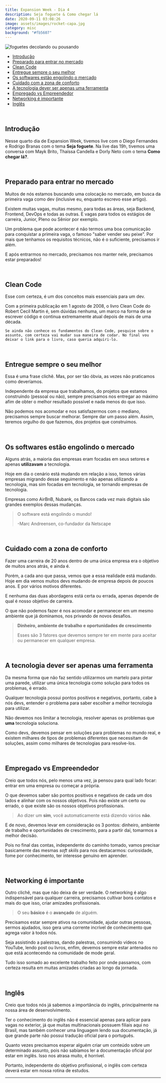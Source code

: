 ```yaml
---
title: Expansion Week - Dia 4
description: Seja foguete & Como chegar lá
date: 2020-09-11 03:08:26
image: assets/images/rocket-capa.jpg
category: misc
background: "#fb5607"
---
```

![foguetes decolando ou pousando](assets/images/rocket-capa.jpg "foguetes decolando ou pousando")

* [Introdução](#introducao)
* [Preparado para entrar no mercado](#preparado-entrar)
* [Clean Code](#clean-code)
* [Entregue sempre o seu melhor](#entregue-sempre-melhor)
* [Os softwares estão engolindo o mercado](#os-softwares)
* [Cuidado com a zona de conforto](#cuidado-zona-conforto)
* [A tecnologia dever ser apenas uma ferramenta](#tecnologia-ferramenta)
* [Empregado vs Empreendedor](#empregado-empreendedor)
* [Networking é importante](#networking)
* [Inglês](#ingles)

<br />

<h2 id="introducao">Introdução</h2>

Nesse quarto dia de Expansion Week, tivemos live com o Diego Fernandes e Rodrigo Branas com o tema **Seja foguete**. Na live das 19h, tivemos uma conversa com Mayk Brito, Thaíssa Candella e Dorly Neto com o tema **Como chegar lá?**. 

<br />

<h2 id="preparado-entrar">Preparado para entrar no mercado</h2>

Muitos de nós estamos buscando uma colocação no mercado, em busca da primeira vaga como dev (inclusive eu, enquanto escrevo esse artigo). 

Existem muitas vagas, muitas mesmo, para todas as áreas, seja Backend, Frontend, DevOps e todas as outras. E vagas para todos os estágios de carreira, Junior, Pleno ou Sênior por exemplo. 

Um problema que pode acontecer é não termos uma boa comunicação para conquistar a primeira vaga, o famoso "saber vender seu peixe". Por mais que tenhamos os requisitos técnicos, não é o suficiente, precisamos ir além.

E após entrarmos no mercado, precisamos nos manter nele, precisamos estar preparados!

<br />

<h2 id="clean-code">Clean Code</h2>

Esse com certeza, é um dos conceitos mais essenciais para um dev.

Com a primeira publicação em 1 agosto de 2008, o livro Clean Code do Robert Cecil Martin é, sem dúvidas nenhuma, um marco na forma de se escrever código e continua extremamente atual depois de mais de uma década.

`Se ainda não conhece os fundamentos do Clean Code, pesquise sobre o assunto, com certeza vai mudar sua maneira de codar. No final vou deixar o link para o livro, caso queria adquiri-lo.`

<br />

<h2 id="entregue-sempre-melhor">Entregue sempre o seu melhor</h2>

Essa é uma frase clichê. Mas, por ser tão óbvia, as vezes não praticamos como deveríamos.

Independente da empresa que trabalhamos, do projetos que estamos construindo (pessoal ou não), sempre precisamos nos entregar ao máximo afim de obter o melhor resultado possível e nada menos do que isso.

Não podemos nos acomodar e nos satisfazermos com o mediano, precisamos sempre buscar melhorar. Sempre dar um passo além. Assim, teremos orgulho do que fazemos, dos projetos que construimos.

<br />

<h2 id="os-softwares">Os softwares estão engolindo o mercado</h2>

Alguns atrás, a maioria das empresas eram focadas em seus setores e apenas **utilizavam** a tecnologia. 

Hoje em dia o cenário está mudando em relação a isso, temos várias empresas migrando desse seguimento e não apenas utilizando a tecnologia, mas sim focadas em tecnologia, se tornando empresas de tecnologia.

Empresas como AirBnB, Nubank, os Bancos cada vez mais digitais são grandes exemplos dessas mudanças.

> O software está engolindo o mundo!
>
> \-Marc Andreensen, co-fundador da Netscape

<br />

<h2 id="cuidado-zona-conforto">Cuidado com a zona de conforto</h2>

Fazer uma carreira de 20 anos dentro de uma única empresa era o objetivo de muitos anos atrás, e ainda é.

Porém, a cada ano que passa, vemos que a essa realidade está mudando. Hoje em dia vemos muitos devs mudando de empresa depois de poucos anos. E por vários motivos diferentes.

E nenhuma das duas abordagens está certa ou errada, apenas depende de qual é nosso objetivo de carreira.

O que não podemos fazer é nos acomodar e permanecer em um mesmo ambiente que já dominamos, nos privando de novos desafios.

> **Dinheiro, ambiente de trabalho e oportunidades de crescimento**
>
> Esses são 3 fatores que devemos sempre ter em mente para aceitar ou permanecer em qualquer empresa.

<br />

<h2 id="tecnologia-ferramenta">A tecnologia dever ser apenas uma ferramenta</h2>

Da mesma forma que não faz sentido utilizarmos um martelo para pintar uma parede, utilizar uma única tecnologia como solução para todos os problemas, é errado.

Qualquer tecnologia possui pontos positivos e negativos, portanto, cabe à nós devs, entender o problema para saber escolher a melhor tecnologia para utilizar.

Não devemos nos limitar a tecnologia, resolver apenas os problemas que **uma** tecnologia soluciona.

Como devs, devemos pensar em soluções para problemas no mundo real, e existem milhares de tipos de problemas diferentes que necessitam de soluções, assim como milhares de tecnologias para resolve-los.

<br />

<h2 id="empregado-empreendedor">Empregado vs Empreendedor</h2> 

Creio que todos nós, pelo menos uma vez, ja pensou para qual lado focar: entrar em uma empresa ou começar a própria.

O que devemos saber são pontos positivos e negativos de cada um dos lados e alinhar com os nossos objetivos. Pois não existe um certo ou errado, o que existe são os nossos objetivos profissionais.

> Ao dizer um **sim**, você automaticamente está dizendo vários **não**.

E de novo, devemos levar em consideração os 3 pontos: dinheiro, ambiente de trabalho e oportunidades de crescimento, para a partir daí, tomarmos a melhor decisão.

Pois no final das contas, independente do caminho tomado, vamos precisar basicamente das mesmas *soft skiils* para nos destacarmos: curiosidade, fome por conhecimento, ter interesse genuíno em aprender.

<br />

<h2 id="networking">Networking é importante</h2>

Outro clichê, mas que não deixa de ser verdade. O networking é algo indispensável para qualquer carreira, precisamos cultivar bons contatos e mais do que isso, criar amizades profissionais. 

> O seu **básico** é o **avançado** de alguém.

Precisamos estar sempre ativos na comunidade, ajudar outras pessoas, sermos ajudados, isso gera uma corrente incrível de conhecimento que agrega valor à todos nós.

Seja assistindo a palestras, dando palestras, consumindo vídeos no YouTube, lendo post ou livros, enfim, devemos sempre estar antenados no que está acontecendo na comunidade de mode geral.

Tudo isso somado ao excelente trabalho feito por onde passamos, com certeza resulta em muitas amizades criadas ao longo da jornada.

<br />

<h2 id="ingles">Inglês</h2>

Creio que todos nós já sabemos a importância do inglês, principalmente na nossa área de desenvolvimento.

Ter o conhecimento do inglês não é essencial apenas para aplicar para vagas no exterior, já que muitas multinacionais possuem filiais aqui no Brasil, mas também conhecer uma linguagem lendo sua documentação, já que grande parte não possui tradução oficial para o português.

Quanto vezes precisamos esperar alguém criar um conteúdo sobre um determinado assunto, pois não sabíamos ler a documentação oficial por estar em inglês. Isso nos atrasa muito, é horrível.

Portanto, independente do objetivo profissional, o inglês com certeza deverá estar em nossa rotina de estudos.

<hr />
